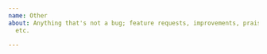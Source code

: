 ```yaml
---
name: Other
about: Anything that's not a bug; feature requests, improvements, praise, threats,
  etc.

---
```



